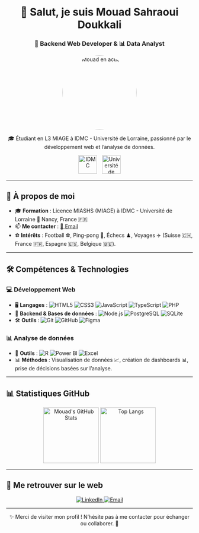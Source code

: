 <h1 align="center">👋 Salut, je suis Mouad Sahraoui Doukkali</h1>
<h3 align="center">🚀 Backend Web Developer & 📊 Data Analyst</h3>

<p align="center">
  <!-- Photo de profil style "data" choisie -->
  <img src="https://img.freepik.com/vecteurs-premium/homme-travaillant-ordinateur-portable-icone-illustration-travail-personnage-dessin-anime-mascotte-maison-concept-icone-personnes-isole_138676-1090.jpg" alt="Mouad en action" width="200" style="border-radius: 50%;"/>
</p>

<p align="center">
  🎓 Étudiant en L3 MIAGE à IDMC - Université de Lorraine, passionné par le développement web et l’analyse de données.
</p>

<!-- Logos IDMC et Université de Lorraine -->
<p align="center">
  <img src="https://www.google.com/url?sa=i&url=https%3A%2F%2Ffr.linkedin.com%2Fschool%2Fidmc-nancy%2F&psig=AOvVaw24KpGWNrhJkcuxpPgwAxRK&ust=1742085637951000&source=images&cd=vfe&opi=89978449&ved=0CBQQjRxqFwoTCLjD-PHsiowDFQAAAAAdAAAAABAY" alt="IDMC" width="50" style="margin-right: 10px;"/>
  <img src="https://www.google.com/url?sa=i&url=https%3A%2F%2Ffr.m.wikipedia.org%2Fwiki%2FFichier%3ALogo_Universit%25C3%25A9_de_Lorraine.svg&psig=AOvVaw3_MZg54KDRezl5_OQVBUU_&ust=1742085733403000&source=images&cd=vfe&opi=89978449&ved=0CBQQjRxqFwoTCLDOkJztiowDFQAAAAAdAAAAABAE" alt="Université de Lorraine" width="50"/>
</p>

---

## 🧐 À propos de moi 

- 🎓 **Formation** : Licence MIASHS (MIAGE) à IDMC - Université de Lorraine 📍 Nancy, France 🇫🇷
- 📫 **Me contacter** : [📧 Email](mailto:sahraouidoukkalimouad@gmail.com)
- ⚽ **Intérêts** : Football ⚽, Ping-pong 🏓, Échecs ♟️, Voyages ✈️ (Suisse 🇨🇭, France 🇫🇷, Espagne 🇪🇸, Belgique 🇧🇪).

---

## 🛠️ Compétences & Technologies 

### 💻 Développement Web 
- 🖥️ **Langages** : ![HTML5](https://img.shields.io/badge/-HTML5-E34F26?logo=html5&logoColor=white&style=for-the-badge) ![CSS3](https://img.shields.io/badge/-CSS3-1572B6?logo=css3&logoColor=white&style=for-the-badge) ![JavaScript](https://img.shields.io/badge/-JavaScript-F7DF1E?logo=javascript&logoColor=black&style=for-the-badge) ![TypeScript](https://img.shields.io/badge/-TypeScript-3178C6?logo=typescript&logoColor=white&style=for-the-badge) ![PHP](https://img.shields.io/badge/-PHP-777BB4?logo=php&logoColor=white&style=for-the-badge)
- 🔌 **Backend & Bases de données** : ![Node.js](https://img.shields.io/badge/-Node.js-339933?logo=node.js&logoColor=white&style=for-the-badge) ![PostgreSQL](https://img.shields.io/badge/-PostgreSQL-336791?logo=postgresql&logoColor=white&style=for-the-badge) ![SQLite](https://img.shields.io/badge/-SQLite-003B57?logo=sqlite&logoColor=white&style=for-the-badge)
- 🛠️ **Outils** : ![Git](https://img.shields.io/badge/-Git-F05032?logo=git&logoColor=white&style=for-the-badge) ![GitHub](https://img.shields.io/badge/-GitHub-181717?logo=github&logoColor=white&style=for-the-badge) ![Figma](https://img.shields.io/badge/-Figma-F24E1E?logo=figma&logoColor=white&style=for-the-badge)

### 📊 Analyse de données 
- 🧮 **Outils** : ![R](https://img.shields.io/badge/-R-276DC3?logo=r&logoColor=white&style=for-the-badge) ![Power BI](https://img.shields.io/badge/-Power%20BI-F2C811?logo=power-bi&logoColor=black&style=for-the-badge) ![Excel](https://img.shields.io/badge/-Excel-217346?logo=microsoft-excel&logoColor=white&style=for-the-badge)
- 📊 **Méthodes** : Visualisation de données 📈, création de dashboards 📊, prise de décisions basées sur l’analyse.

---

## 📊 Statistiques GitHub 

<p align="center">
  <img src="https://github-readme-stats.vercel.app/api?username=Mouadistaa&show_icons=true&theme=radical" alt="Mouad's GitHub Stats" height="150"/>
  <img src="https://github-readme-stats.vercel.app/api/top-langs/?username=Mouadistaa&layout=compact&theme=radical" alt="Top Langs" height="150"/>
</p>

---

## 🔗 Me retrouver sur le web 

<p align="center">
  <a href="https://www.linkedin.com/in/mouad-sahraoui-doukkali-481b74251/" target="_blank">
    <img src="https://img.shields.io/badge/-LinkedIn-0077B5?logo=linkedin&logoColor=white&style=for-the-badge" alt="LinkedIn">
  </a>
  <a href="mailto:sahraouidoukkalimouad@gmail.com" target="_blank">
    <img src="https://img.shields.io/badge/-Email-D14836?logo=gmail&logoColor=white&style=for-the-badge" alt="Email">
  </a>
</p>

---

<p align="center">
  ✨ Merci de visiter mon profil ! N’hésite pas à me contacter pour échanger ou collaborer. 🚀
</p>

